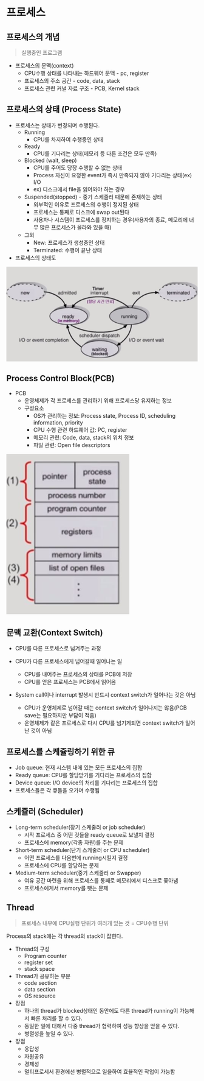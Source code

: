 # 프로세스



## 프로세스의 개념

> 실행중인 프로그램

- 프로세스의 문맥(context)
  - CPU수행 상태를 나타내는 하드웨어 문맥 - pc, register
  - 프로세스의 주소 공간 - code, data, stack
  - 프로세스 관련 커널 자료 구조 - PCB, Kernel stack



## 프로세스의 상태 (Process State)

- 프로세스는 상태가 변경되며 수행된다.
  - Running
    - CPU를 차지하여 수행중인 상태
  - Ready
    - CPU를 기다리는 상태(메모리 등 다른 조건은 모두 만족)
  - Blocked (wait, sleep)
    - CPU를 주어도 당장 수행할 수 없는 상태
    - Process 자신이 요청한 event가 즉시 만족되지 않아 기다리는 상태(ex) I/O
    - ex) 디스크에서 file을 읽어와야 하는 경우
  - Suspended(stopped) - 중기 스케줄러 때문에 존재하는 상태
    - 외부적인 이유로 프로세스의 수행이 정지된 상태
    - 프로세스는 통째로 디스크에 swap out된다
    - 사용자나 시스템이 프로세스를 정지하는 경우(사용자의 종료, 메모리에 너무 많은 프로세스가 올라와 있을 때)
  - 그외
    - New: 프로세스가 생성중인 상태
    - Terminated: 수행이 끝난 상태
- 프로세스의 상태도

![](./images/4-1.JPG)



## Process Control Block(PCB)

- PCB
  - 운영체제가 각 프로세스를 관리하기 위해 프로세스당 유지하는 정보
  - 구성요소
    - OS가 관리하는 정보: Process state, Process ID, scheduling information, priority
    - CPU 수행 관련 하드웨어 값: PC, register
    - 메모리 관련: Code, data, stack의 위치 정보
    - 파일 관련: Open file descriptors

![](./images/4-2.JPG)





## 문맥 교환(Context Switch)

- CPU를 다른 프로세스로 넘겨주는 과정
- CPU가 다른 프로세스에게 넘어갈때 일어나는 일
  - CPU를 내어주는 프로세스의 상태를 PCB에 저장
  - CPU를 얻은 프로세스는 PCB에서 읽어옴



- System call이나 interrupt 발생시 반드시 context switch가 일어나는 것은 아님
  - CPU가 운영체제로 넘어갈 때는 context switch가 일어나지는 않음(PCB save는 필요하지만 부담이 적음)
  - 운영체제가 같은 프로세스로 다시 CPU를 넘기게되면 context switch가 일어난 것이 아님



## 프로세스를 스케쥴링하기 위한 큐

- Job queue: 현재 시스템 내에 있는 모든 프로세스의 집합
- Ready queue: CPU를 할당받기를 기다리는 프로세스의 집합
- Device queue: I/O device의 처리를 기다리는 프로세스의 집합
- 프로세스들은 각 큐들을 오가며 수행됨





## 스케쥴러 (Scheduler)

- Long-term scheduler(장기 스케줄러 or job scheduler)
  - 시작 프로세스 중 어떤 것들을 ready queue로 보낼지 결정
  - 프로세스에 memory(각종 자원)를 주는 문제
- Short-term scheduler(단기 스케줄러 or CPU scheduler)
  - 어떤 프로세스를 다음번에 running시킬지 결정
  - 프로세스에 CPU를 할당하는 문제
- Medium-term scheduler(중기 스케줄러 or Swapper)
  - 여유 공간 마련을 위해 프로세스를 통째로 메모리에서 디스크로 쫓아냄
  - 프로세스에게서 memory를 뺏는 문제



## Thread

> 프로세스 내부에 CPU실행 단위가 여러개 있는 것 = CPU수행 단위

Process의 stack에는 각 thread의 stack이 잡힌다. 

- Thread의 구성
  - Program counter
  - register set
  - stack space
- Thread가 공유하는 부분
  - code section
  - data section
  - OS resource 
- 장점
  - 하나의 thread가 blocked상태인 동안에도 다른 thread가 running이 가능해서 빠른 처리를 할 수 있다.
  - 동일한 일에 대해서 다중 thread가 협력하여 성능 향상을 얻을 수 있다.
  - 병렬성을 높일 수 있다.
- 장점
  - 응답성 
  - 자원공유
  - 경제성
  - 멀티프로세서 환경에선 병렬적으로 일을하여 효율적인 작업이 가능함

